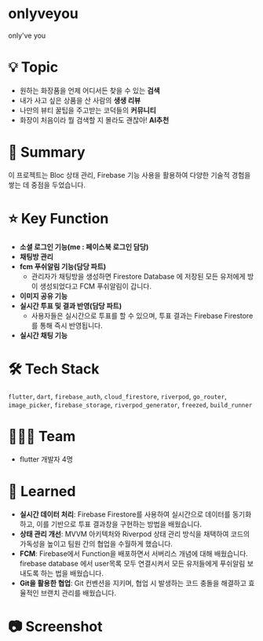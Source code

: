# onlyveyou

only've you


# 💡 Topic

- 원하는 화장품을 언제 어디서든 찾을 수 있는 **검색**
- 내가 사고 싶은 상품을 산 사람의 **생생 리뷰**
- 나만의 뷰티 꿀팁을 주고받는 코덕들의 **커뮤니티**
- 화장이 처음이라 뭘 검색할 지 몰라도 괜찮아! **AI추천**

# 📝 Summary

이 프로젝트는 Bloc 상태 관리, Firebase 기능 사용을 활용하여 다양한 기술적 경험을 쌓는 데 중점을 두었습니다.

# ⭐️ Key Function

- **소셜 로그인 기능(me : 페이스북 로그인 담당)**
- **채팅방 관리**
- **fcm 푸쉬알림 기능(담당 파트)**
    - 관리자가 채팅방을 생성하면 Firestore Database 에 저장된 모든 유저에게 방이 생성되었다고 FCM 푸쉬알림이 갑니다.
- **이미지 공유 기능**
- **실시간 투표 및 결과 반영(담당 파트)**
    - 사용자들은 실시간으로 투표를 할 수 있으며, 투표 결과는 Firebase Firestore를 통해 즉시 반영됩니다.
- **실시간 채팅 기능**

# 🛠 Tech Stack

`flutter`, `dart`, `firebase_auth`, `cloud_firestore`, `riverpod`, `go_router`, `image_picker`, `firebase_storage`, `riverpod_generator`, `freezed`, `build_runner`

# 🧑🏻‍💻 Team

- flutter 개발자 4명


# 🤔 Learned

- **실시간 데이터 처리**: Firebase Firestore를 사용하여 실시간으로 데이터를 동기화하고, 이를 기반으로 투표 결과창을 구현하는 방법을 배웠습니다.
- **상태 관리 개선**: MVVM 아키텍처와 Riverpod 상태 관리 방식을 채택하여 코드의 가독성을 높이고 팀원 간의 협업을 수월하게 했습니다.
- **FCM**: Firebase에서 Function을 배포하면서 서버리스 개념에 대해 배웠습니다. firebase database 에서 user목록 모두 연결시켜서 모든 유저들에게 푸쉬알림 보내도록 하는 법을 배웠습니다.
- **Git을 활용한 협업**: Git 컨벤션을 지키며, 협업 시 발생하는 코드 충돌을 해결하고 효율적인 브랜치 관리를 배웠습니다.

# 📷 Screenshot

